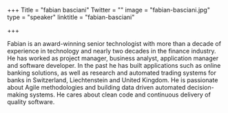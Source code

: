 +++
Title = "fabian basciani"
Twitter = ""
image = "fabian-basciani.jpg"
type = "speaker"
linktitle = "fabian-basciani"

+++

Fabian is an award-winning senior technologist with more than a decade of experience in technology and nearly two decades in the finance industry. He has worked as project manager, business analyst, application manager and software developer. In the past he has built applications such as online banking solutions, as well as research and automated trading systems for banks in Switzerland, Liechtenstein and United Kingdom. He is passionate about Agile methodologies and building data driven automated decision-making systems. He cares about clean code and continuous delivery of quality software.
